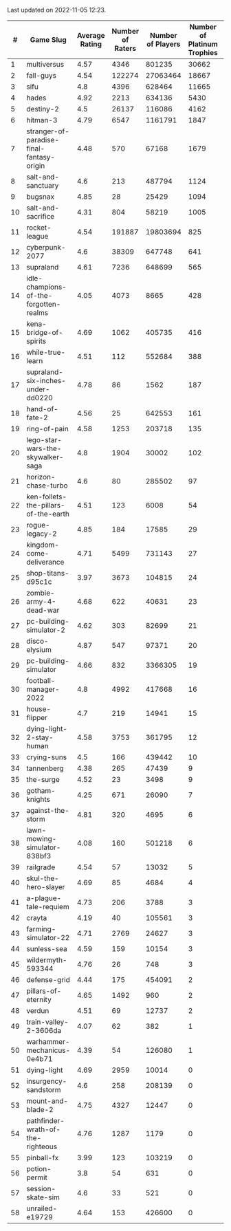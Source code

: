 Last updated on 2022-11-05 12:23.


|#|Game Slug|Average Rating|Number of Raters|Number of Players|Number of Platinum Trophies|Max Rarity (%)|
|---|---|---|---|---|---|---|
|1|multiversus|4.57|4346|801235|30662|79|
|2|fall-guys|4.54|122274|27063464|18667|3|
|3|sifu|4.8|4396|628464|11665|96|
|4|hades|4.92|2213|634136|5430|89|
|5|destiny-2|4.5|26137|116086|4162|96|
|6|hitman-3|4.79|6547|1161791|1847|48|
|7|stranger-of-paradise-final-fantasy-origin|4.48|570|67168|1679|98|
|8|salt-and-sanctuary|4.6|213|487794|1124|83|
|9|bugsnax|4.85|28|25429|1094|97|
|10|salt-and-sacrifice|4.31|804|58219|1005|91|
|11|rocket-league|4.54|191887|19803694|825|75|
|12|cyberpunk-2077|4.6|38309|647748|641|61|
|13|supraland|4.61|7236|648699|565|99|
|14|idle-champions-of-the-forgotten-realms|4.05|4073|8665|428|2|
|15|kena-bridge-of-spirits|4.69|1062|405735|416|94|
|16|while-true-learn|4.51|112|552684|388|93|
|17|supraland-six-inches-under-dd0220|4.78|86|1562|187|99|
|18|hand-of-fate-2|4.56|25|642553|161|72|
|19|ring-of-pain|4.58|1253|203718|135|97|
|20|lego-star-wars-the-skywalker-saga|4.8|1904|30002|102|98|
|21|horizon-chase-turbo|4.6|80|285502|97|83|
|22|ken-follets-the-pillars-of-the-earth|4.51|123|6008|54|52|
|23|rogue-legacy-2|4.85|184|17585|29|0.2|
|24|kingdom-come-deliverance|4.71|5499|731143|27|30|
|25|shop-titans-d95c1c|3.97|3673|104815|24|98|
|26|zombie-army-4-dead-war|4.68|622|40631|23|66|
|27|pc-building-simulator-2|4.62|303|82699|21|75|
|28|disco-elysium|4.87|547|97371|20|28|
|29|pc-building-simulator|4.66|832|3366305|19|48|
|30|football-manager-2022|4.8|4992|417668|16|49|
|31|house-flipper|4.7|219|14941|15|93|
|32|dying-light-2-stay-human|4.58|3753|361795|12|0.7|
|33|crying-suns|4.5|166|439442|10|65|
|34|tannenberg|4.38|265|47439|9|84|
|35|the-surge|4.52|23|3498|9|94|
|36|gotham-knights|4.25|671|26090|7|34|
|37|against-the-storm|4.81|320|4695|6|10|
|38|lawn-mowing-simulator-838bf3|4.08|160|501218|6|89|
|39|railgrade|4.54|57|13032|5|98|
|40|skul-the-hero-slayer|4.69|85|4684|4|96|
|41|a-plague-tale-requiem|4.73|206|3788|3|92|
|42|crayta|4.19|40|105561|3|23|
|43|farming-simulator-22|4.71|2769|24627|3|81|
|44|sunless-sea|4.59|159|10154|3|37|
|45|wildermyth-593344|4.76|26|748|3|90|
|46|defense-grid|4.44|175|454091|2|80|
|47|pillars-of-eternity|4.65|1492|960|2|79|
|48|verdun|4.51|69|12737|2|71|
|49|train-valley-2-3606da|4.07|62|382|1|88|
|50|warhammer-mechanicus-0e4b71|4.39|54|126080|1|22|
|51|dying-light|4.69|2959|10014|0|96|
|52|insurgency-sandstorm|4.6|258|208139|0|7|
|53|mount-and-blade-2|4.75|4327|12447|0|25|
|54|pathfinder-wrath-of-the-righteous|4.76|1287|1179|0|0.2|
|55|pinball-fx|3.99|123|103219|0|86|
|56|potion-permit|3.8|54|631|0|98|
|57|session-skate-sim|4.6|33|521|0|22|
|58|unrailed-e19729|4.64|153|426600|0|1|
